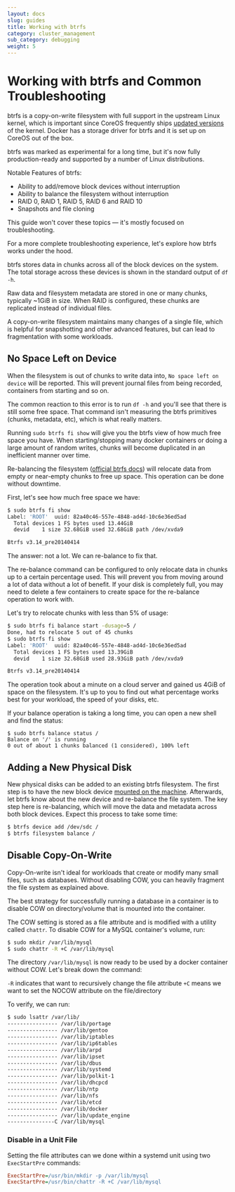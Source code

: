 ```yaml
---
layout: docs
slug: guides
title: Working with btrfs
category: cluster_management
sub_category: debugging
weight: 5
---
```


# Working with btrfs and Common Troubleshooting

btrfs is a copy-on-write filesystem with full support in the upstream Linux kernel, which is important since CoreOS frequently ships [updated versions]({{site.url}}/releases) of the kernel. Docker has a storage driver for btrfs and it is set up on CoreOS out of the box.

btrfs was marked as experimental for a long time, but it's now fully production-ready and supported by a number of Linux distributions.

Notable Features of btrfs:

 - Ability to add/remove block devices without interruption
 - Ability to balance the filesystem without interruption
 - RAID 0, RAID 1, RAID 5, RAID 6 and RAID 10
 - Snapshots and file cloning

This guide won't cover these topics &mdash; it's mostly focused on troubleshooting.

For a more complete troubleshooting experience, let's explore how btrfs works under the hood.

btrfs stores data in chunks across all of the block devices on the system. The total storage across these devices is shown in the standard output of `df -h`.

Raw data and filesystem metadata are stored in one or many chunks, typically ~1GiB in size. When RAID is configured, these chunks are replicated instead of individual files.

A copy-on-write filesystem maintains many changes of a single file, which is helpful for snapshotting and other advanced features, but can lead to fragmentation with some workloads.

## No Space Left on Device

When the filesystem is out of chunks to write data into, `No space left on device` will be reported. This will prevent journal files from being recorded, containers from starting and so on.

The common reaction to this error is to run `df -h` and you'll see that there is still some free space. That command isn't measuring the btrfs primitives (chunks, metadata, etc), which is what really matters.

Running `sudo btrfs fi show` will give you the btrfs view of how much free space you have. When starting/stopping many docker containers or doing a large amount of random writes, chunks will become duplicated in an inefficient manner over time.

Re-balancing the filesystem ([official btrfs docs](https://btrfs.wiki.kernel.org/index.php/Balance_Filters)) will relocate data from empty or near-empty chunks to free up space. This operation can be done without downtime.

First, let's see how much free space we have:

```sh
$ sudo btrfs fi show
Label: 'ROOT'  uuid: 82a40c46-557e-4848-ad4d-10c6e36ed5ad
  Total devices 1 FS bytes used 13.44GiB
  devid    1 size 32.68GiB used 32.68GiB path /dev/xvda9

Btrfs v3.14_pre20140414
```

The answer: not a lot. We can re-balance to fix that.

The re-balance command can be configured to only relocate data in chunks up to a certain percentage used. This will prevent you from moving around a lot of data without a lot of benefit. If your disk is completely full, you may need to delete a few containers to create space for the re-balance operation to work with.

Let's try to relocate chunks with less than 5% of usage:

```sh
$ sudo btrfs fi balance start -dusage=5 /
Done, had to relocate 5 out of 45 chunks
$ sudo btrfs fi show
Label: 'ROOT'  uuid: 82a40c46-557e-4848-ad4d-10c6e36ed5ad
  Total devices 1 FS bytes used 13.39GiB
  devid    1 size 32.68GiB used 28.93GiB path /dev/xvda9

Btrfs v3.14_pre20140414
```

The operation took about a minute on a cloud server and gained us 4GiB of space on the filesystem. It's up to you to find out what percentage works best for your workload, the speed of your disks, etc.

If your balance operation is taking a long time, you can open a new shell and find the status:

```
$ sudo btrfs balance status /
Balance on '/' is running
0 out of about 1 chunks balanced (1 considered), 100% left
```

## Adding a New Physical Disk

New physical disks can be added to an existing btrfs filesystem. The first step is to have the new block device [mounted on the machine]({{site.url}}/docs/cluster-management/setup/mounting-storage/). Afterwards, let btrfs know about the new device and re-balance the file system. The key step here is re-balancing, which will move the data and metadata across both block devices. Expect this process to take some time:

```sh
$ btrfs device add /dev/sdc /
$ btrfs filesystem balance /
```

## Disable Copy-On-Write

Copy-On-write isn't ideal for workloads that create or modify many small files, such as databases. Without disabling COW, you can heavily fragment the file system as explained above.

The best strategy for successfully running a database in a container is to disable COW on directory/volume that is mounted into the container. 

The COW setting is stored as a file attribute and is modified with a utility called `chattr`. To disable COW for a MySQL container's volume, run:

```sh
$ sudo mkdir /var/lib/mysql
$ sudo chattr -R +C /var/lib/mysql
```

The directory `/var/lib/mysql` is now ready to be used by a docker container without COW. Let's break down the command:

`-R` indicates that want to recursively change the file attribute
`+C` means we want to set the NOCOW attribute on the file/directory

To verify, we can run:

```sh
$ sudo lsattr /var/lib/     
---------------- /var/lib/portage
---------------- /var/lib/gentoo
---------------- /var/lib/iptables
---------------- /var/lib/ip6tables
---------------- /var/lib/arpd
---------------- /var/lib/ipset
---------------- /var/lib/dbus
---------------- /var/lib/systemd
---------------- /var/lib/polkit-1
---------------- /var/lib/dhcpcd
---------------- /var/lib/ntp
---------------- /var/lib/nfs
---------------- /var/lib/etcd
---------------- /var/lib/docker
---------------- /var/lib/update_engine
---------------C /var/lib/mysql
```

### Disable in a Unit File

Setting the file attributes can we done within a systemd unit using two `ExecStartPre` commands:

```ini
ExecStartPre=/usr/bin/mkdir -p /var/lib/mysql
ExecStartPre=/usr/bin/chattr -R +C /var/lib/mysql
```
